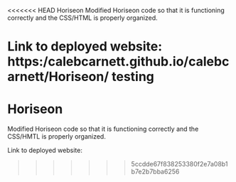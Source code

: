 <<<<<<< HEAD
Horiseon
Modified Horiseon code so that it is functioning correctly and the CSS/HTML is properly organized. 

Link to deployed website: https:/calebcarnett.github.io/calebcarnett/Horiseon/
testing
=======
# Horiseon
Modified Horiseon code so that it is functioning correctly and the CSS/HMTL is properly organized. 

Link to deployed website: 
>>>>>>> 5ccdde67f838253380f2e7a08b1b7e2b7bba6256
